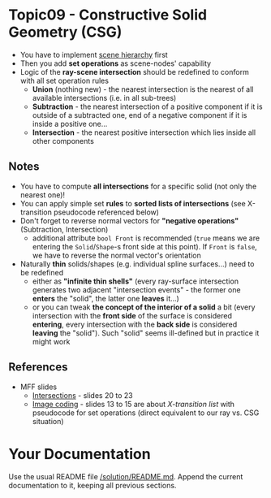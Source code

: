 # Topic09 - Constructive Solid Geometry (CSG)
* You have to implement [scene hierarchy](../s12-Hierarchy/README.md) first
* Then you add **set operations** as scene-nodes' capability
* Logic of the **ray-scene intersection** should be redefined to conform with all set operation rules
  * **Union** (nothing new) - the nearest intersection is the nearest of
    all available intersections (i.e. in all sub-trees)
  * **Subtraction** - the nearest intersection of a positive component if it is outside of a subtracted one,
    end of a negative component if it is inside a positive one...
  * **Intersection** - the nearest positive intersection which lies inside all other components

## Notes
* You have to compute **all intersections** for a specific solid (not only the nearest one)!
* You can apply simple set **rules** to **sorted lists of intersections** (see X-transition pseudocode
  referenced below)
* Don't forget to reverse normal vectors for **"negative operations"** (Subtraction, Intersection)
  * additional attribute `bool Front` is recommended (`true` means we are entering the `Solid`/`Shape`-s
    front side at this point). If `Front` is `false`, we have to reverse the normal
    vector's orientation
* Naturally **thin** solids/shapes (e.g. individual spline surfaces...) need to be redefined
  * either as **"infinite thin shells"** (every ray-surface intersection generates two adjacent
    "intersection events" - the former one **enters** the "solid", the latter one **leaves** it...)
  * or you can tweak **the concept of the interior of a solid** a bit (every intersection with the
    **front side** of the surface is considered **entering**, every intersection with the
    **back side** is considered **leaving** the "solid"). Such "solid" seems ill-defined
    but in practice it might work

## References
* MFF slides
  * [Intersections](https://cgg.mff.cuni.cz/~pepca/lectures/pdf/prg-08-intersection.pdf) - slides
    20 to 23
  * [Image coding](https://cgg.mff.cuni.cz/~pepca/lectures/pdf/icg-19-imagecoding.pdf) - slides
    13 to 15 are about *X-transition list* with pseudocode for set operations (direct equivalent
    to our ray vs. CSG situation)

# Your Documentation
Use the usual README file [/solution/README.md](../solution/README.md).
Append the current documentation to it, keeping all previous sections.
